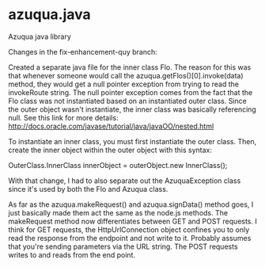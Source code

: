 azuqua.java
===========

Azuqua java library

Changes in the fix-enhancement-quy branch:

Created a separate java file for the inner class Flo. The reason for this was that whenever someone would call the azuqua.getFlos()[0].invoke(data) method, they would get a null pointer exception from trying to read the invokeRoute string. The null pointer exception comes from the fact that the Flo class was not instantiated based on an instantiated outer class. Since the outer object wasn't instantiate, the inner class was basically referencing null. See this link for more details: http://docs.oracle.com/javase/tutorial/java/javaOO/nested.html

To instantiate an inner class, you must first instantiate the outer class. Then, create the inner object within the outer object with this syntax:

OuterClass.InnerClass innerObject = outerObject.new InnerClass();
 
With that change, I had to also separate out the AzuquaException class since it's used by both the Flo and Azuqua class. 

As far as the azuqua.makeRequest() and azuqua.signData() method goes, I just basically made them act the same as the node.js methods. The makeRequest method now differentiates between GET and POST requests. I think for GET requests, the HttpUrlConnection object confines you to only read the response from the endpoint and not write to it. Probably assumes that you're sending parameters via the URL string. The POST requests writes to and reads from the end point.